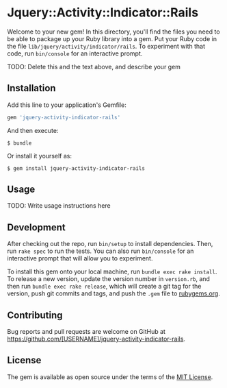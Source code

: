 # Jquery::Activity::Indicator::Rails

Welcome to your new gem! In this directory, you'll find the files you need to be able to package up your Ruby library into a gem. Put your Ruby code in the file `lib/jquery/activity/indicator/rails`. To experiment with that code, run `bin/console` for an interactive prompt.

TODO: Delete this and the text above, and describe your gem

## Installation

Add this line to your application's Gemfile:

```ruby
gem 'jquery-activity-indicator-rails'
```

And then execute:

    $ bundle

Or install it yourself as:

    $ gem install jquery-activity-indicator-rails

## Usage

TODO: Write usage instructions here

## Development

After checking out the repo, run `bin/setup` to install dependencies. Then, run `rake spec` to run the tests. You can also run `bin/console` for an interactive prompt that will allow you to experiment.

To install this gem onto your local machine, run `bundle exec rake install`. To release a new version, update the version number in `version.rb`, and then run `bundle exec rake release`, which will create a git tag for the version, push git commits and tags, and push the `.gem` file to [rubygems.org](https://rubygems.org).

## Contributing

Bug reports and pull requests are welcome on GitHub at https://github.com/[USERNAME]/jquery-activity-indicator-rails.

## License

The gem is available as open source under the terms of the [MIT License](https://opensource.org/licenses/MIT).
